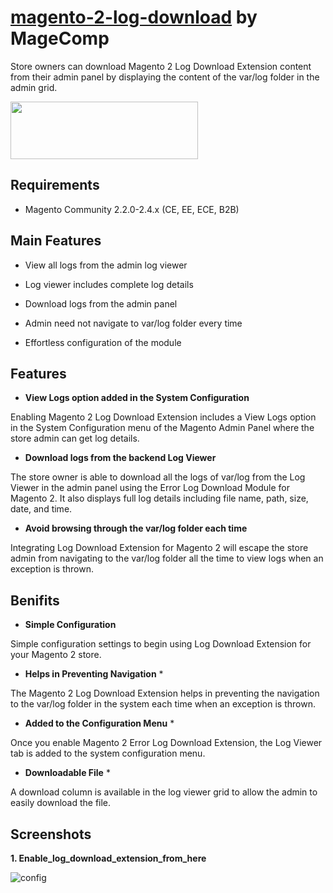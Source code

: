 # [magento-2-log-download](https://magecomp.com/magento-2-log-download.html) by MageComp

Store owners can download Magento 2 Log Download Extension content from their admin panel by displaying the content of the var/log folder in the admin grid.

<a href="https://magecomp.com/magento-2-log-download.html"><img width="300" height="92" src="https://magecomp.com/media/button.webp"></a>


## Requirements
* Magento Community 2.2.0-2.4.x (CE, EE, ECE, B2B)

## Main Features

* View all logs from the admin log viewer

* Log viewer includes complete log details

* Download logs from the admin panel

* Admin need not navigate to var/log folder every time

* Effortless configuration of the module

## Features

* **View Logs option added in the System Configuration**

Enabling Magento 2 Log Download Extension includes a View Logs option in the System Configuration menu of the Magento Admin Panel where the store admin can get log details.

* **Download logs from the backend Log Viewer**

The store owner is able to download all the logs of var/log from the Log Viewer in the admin panel using the Error Log Download Module for Magento 2. It also displays full log details including file name, path, size, date, and time.

* **Avoid browsing through the var/log folder each time**

Integrating Log Download Extension for Magento 2 will escape the store admin from navigating to the var/log folder all the time to view logs when an exception is thrown.

## Benifits

* **Simple Configuration**

Simple configuration settings to begin using Log Download Extension for your Magento 2 store.

* **Helps in Preventing Navigation** *

The Magento 2 Log Download Extension helps in preventing the navigation to the var/log folder in the system each time when an exception is thrown.

* **Added to the Configuration Menu** *

Once you enable Magento 2 Error Log Download Extension, the Log Viewer tab is added to the system configuration menu.

* **Downloadable File** *

A download column is available in the log viewer grid to allow the admin to easily download the file.

## Screenshots

**1. Enable_log_download_extension_from_here** 

![config](https://magecomp.com/media/catalog/product/cache/19b10369fecc27f1a40729d1b5b60dea/1/_/1._enable_log_download_extension_from_here_1.webp)

